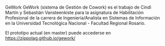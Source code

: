 GeWork
GeWork (sistema de Gestión de Cowork) es el trabajo de Cindi Martín y Sebastián Vansteenkiste para la asignatura de Habilitación Profesional de la carrera de Ingeniería/Analista en Sistemas de Información en la Universidad Tecnológica Nacional - Facultad Regional Rosario.

El prototipo actual (en master) puede accederse en https://zippolag.github.io/gework/